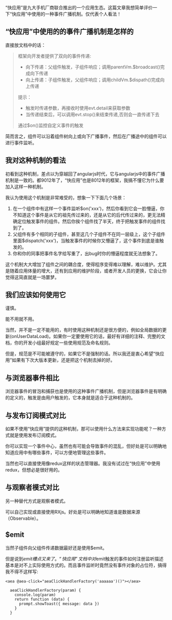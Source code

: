 “快应用”是九大手机厂商联合推出的一个应用生态。这篇文章我想简单评价一下“快应用”中使用的一种事件广播机制。仅代表个人看法！

## “快应用”中使用的的事件广播机制是怎样的
直接放文档中的话：

> 框架向开发者提供了双向的事件传递:
> * 向下传递：父组件触发，子组件响应；调用parentVm.$broadcast()完成向下传递
> * 向上传递：子组件触发，父组件响应；调用childVm.$dispath()完成向上传递
>
> 提示：
> * 触发时传递参数，再接收时使用evt.detail来获取参数
> * 当传递结束后，可以调用evt.stop()来结束传递,否则会一直传递下去
>
> 通过$on()监控自定义事件的触发

简而言之，组件可以沿着组件树向上或向下广播事件，然后在广播途中的组件可以进行事件监听。

## 我对这种机制的看法
初看到这种机制，差点以为穿越回了angularjs时代，它与angularjs中的事件广播机制是一致的。都9012年了，“快应用”也是8012年的框架，我搞不懂它为什么要加入这样一种机制。

我认为使用这个机制是非常难受的，想象一下下面几个场景：
1. 在一个组件中有这样一个事件监听$on('xxx')，然后你看到它会一脸懵逼，你不知道这个事件是从它的祖先传过来的，还是从它的后代传过来的，更无法精确定位触发事件的组件。然后你挨个组件找了半天，终于把触发事件的组件找到了。
2. 父组件有多个相同的子组件，甚至这几个子组件不在同一层级上，这个子组件里面$dispatch('xxx')，当触发事件的时候你又懵逼了，这个事件到底是谁触发的。
3. 你和你的同事把事件名字给写重了，出bug时你的懵逼程度就无法想象了。

这个机制大大增加了组件之间的耦合度，使得程序变得难以理解，难以维护。尤其是随着应用体量的增大，还有到应用的维护阶段，或者开发人员的更换，它会让你觉得这简直就是一场噩梦。

## 我们应该如何使用它
谨慎。

能不用就不用。

当然，并不是一定不能用的，有时使用这种机制还是很方便的，例如全局数据的更新(onUserDataLoad)。如果你一定要使用它的话，最好有详细的注释、完整的文档，你的开发小组最好规定一些使用规范及命名规则。

但是，规范是不可能被遵守的，如果它不是强制的话。所以我还是衷心希望“快应用”如果有下次大版本更新，还是把这个机制去掉的好。

## 与浏览器事件相比
浏览器事件的冒泡和捕获也是使用的这种事件广播机制，但是浏览器事件是有明确的定义的，触发是由用户触发的，它本身就是适合于这种机制的。

## 与发布订阅模式对比
如果不使用“快应用”提供的这种机制，那可以使用什么方法来实现功能呢？一种方式就是使用发布订阅模式。

你可以实现一个事件中心，虽然也有可能会导致事件的混乱，但好处是可以明确地知道应用中有哪些事件，可以方便地管理这些事件。

当然也可以直接使用像redux这样的状态管理器。我没有试过在“快应用”中使用redux，但想必是很好用的。

## 与观察者模式对比
另一种替代方式是观察者模式。

可以自己实现或直接使用RXjs。好处是可以明确地知道谁是数据来源（Observable）。

## $emit
当然子组件向父组件传递数据最好还是使用$emit。

但是说到$emit槽点又来了。“快应用”文档中对$emit触发的事件如何注册监听描述基本是对不上实际使用方式的。而且事件监听时竟然没有事件对象的占位符，搞得我不得不这样写:
```
<aea @aea-click="aeaClickHandlerFactory('aaaaaa')()"></aea>
```

```
  aeaClickHandlerFactory(param) {
    console.log(param)
    return function (data) {
      prompt.showToast({ message: data })
    }
  }
```

